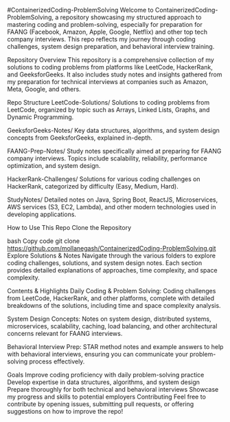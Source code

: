 #ContainerizedCoding-ProblemSolving
Welcome to ContainerizedCoding-ProblemSolving, a repository showcasing my structured approach to mastering coding and problem-solving, especially for preparation for FAANG (Facebook, Amazon, Apple, Google, Netflix) and other top tech company interviews. This repo reflects my journey through coding challenges, system design preparation, and behavioral interview training.

Repository Overview
This repository is a comprehensive collection of my solutions to coding problems from platforms like LeetCode, HackerRank, and GeeksforGeeks. It also includes study notes and insights gathered from my preparation for technical interviews at companies such as Amazon, Meta, Google, and others.

Repo Structure
LeetCode-Solutions/
Solutions to coding problems from LeetCode, organized by topic such as Arrays, Linked Lists, Graphs, and Dynamic Programming.

GeeksforGeeks-Notes/
Key data structures, algorithms, and system design concepts from GeeksforGeeks, explained in-depth.

FAANG-Prep-Notes/
Study notes specifically aimed at preparing for FAANG company interviews. Topics include scalability, reliability, performance optimization, and system design.

HackerRank-Challenges/
Solutions for various coding challenges on HackerRank, categorized by difficulty (Easy, Medium, Hard).

StudyNotes/
Detailed notes on Java, Spring Boot, ReactJS, Microservices, AWS services (S3, EC2, Lambda), and other modern technologies used in developing applications.

How to Use This Repo
Clone the Repository

bash
Copy code
git clone https://github.com/mollanegash/ContainerizedCoding-ProblemSolving.git
Explore Solutions & Notes
Navigate through the various folders to explore coding challenges, solutions, and system design notes. Each section provides detailed explanations of approaches, time complexity, and space complexity.

Contents & Highlights
Daily Coding & Problem Solving:
Coding challenges from LeetCode, HackerRank, and other platforms, complete with detailed breakdowns of the solutions, including time and space complexity analysis.

System Design Concepts:
Notes on system design, distributed systems, microservices, scalability, caching, load balancing, and other architectural concerns relevant for FAANG interviews.

Behavioral Interview Prep:
STAR method notes and example answers to help with behavioral interviews, ensuring you can communicate your problem-solving process effectively.

Goals
Improve coding proficiency with daily problem-solving practice
Develop expertise in data structures, algorithms, and system design
Prepare thoroughly for both technical and behavioral interviews
Showcase my progress and skills to potential employers
Contributing
Feel free to contribute by opening issues, submitting pull requests, or offering suggestions on how to improve the repo!

